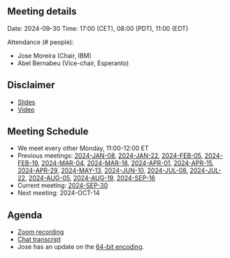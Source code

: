 ## Meeting details

Date: 2024-09-30
Time: 17:00 (CET), 08:00 (PDT), 11:00 (EDT)

Attendance (# people):

- Jose Moreira (Chair, IBM)
- Abel Bernabeu (Vice-chair, Esperanto)

## Disclaimer

- [Slides](https://docs.google.com/presentation/d/1LNhpuNwU54TgwGfcl-Fgf4HUFxCxh0AztPaeqMuRQRw/edit?pli=1#slide=id.p1)
- [Video](https://wiki.riscv.org/display/HOME/Meeting+Disclosures)

## Meeting Schedule

- We meet every other Monday, 11:00-12:00 ET
- Previous meetings: [2024-JAN-08](https://github.com/riscv-admin/vector/tree/main/minutes/2024/2024-01-08), [2024-JAN-22](https://github.com/riscv-admin/vector/tree/main/minutes/2024/2024-01-22), [2024-FEB-05](https://github.com/riscv-admin/vector/tree/main/minutes/2024/2024-02-05), [2024-FEB-19](https://github.com/riscv-admin/vector/tree/main/minutes/2024/2024-02-19), [2024-MAR-04](https://github.com/riscv-admin/vector/tree/main/minutes/2024/2024-03-04), [2024-MAR-18](https://github.com/riscv-admin/vector/tree/main/minutes/2024/2024-03-18), [2024-APR-01](https://github.com/riscv-admin/vector/tree/main/minutes/2024/2024-04-01), [2024-APR-15](https://github.com/riscv-admin/vector/tree/main/minutes/2024/2024-04-15), [2024-APR-29](https://github.com/riscv-admin/vector/tree/main/minutes/2024/2024-04-29), [2024-MAY-13](https://github.com/riscv-admin/vector/tree/main/minutes/2024/2024-05-13), [2024-JUN-10](https://github.com/riscv-admin/vector/tree/main/minutes/2024/2024-06-10), [2024-JUL-08](https://github.com/riscv-admin/vector/tree/main/minutes/2024/2024-07-08), [2024-JUL-22](https://github.com/riscv-admin/vector/tree/main/minutes/2024/2024-07-22), [2024-AUG-05](https://github.com/riscv-admin/vector/tree/main/minutes/2024/2024-08-05), [2024-AUG-19](https://github.com/riscv-admin/vector/tree/main/minutes/2024/2024-08-19), [2024-SEP-16](https://github.com/riscv-admin/vector/tree/main/minutes/2024/2024-09-16)
- Current meeting: [2024-SEP-30](https://github.com/riscv-admin/vector/tree/main/minutes/2024/2024-09-30)
- Next meeting: 2024-OCT-14

## Agenda
- [Zoom recording]()
- [Chat transcript]()
- Jose has an update on the [64-bit encoding](https://github.com/riscv-admin/vector/blob/main/docs/64-bit%20encoding%20take%205/README.md).
